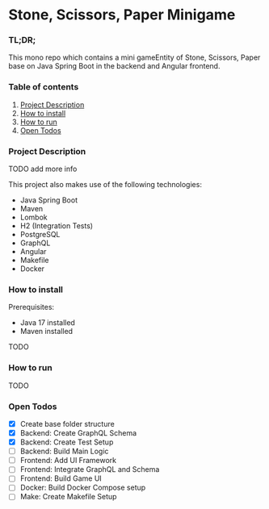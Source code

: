 # Stone, Scissors, Paper Minigame

### TL;DR;
This mono repo which contains a mini gameEntity of Stone, Scissors, Paper
base on Java Spring Boot in the backend and 
Angular frontend. 

### Table of contents
1. [ Project Description ](#desc)
2. [ How to install ](#howtoinstall)
3. [ How to run ](#howtorun)
4. [ Open Todos ](#opentodos)

<a name="desc"></a>
### Project Description

TODO add more info

This project also makes use of the following technologies:
- Java Spring Boot
- Maven
- Lombok
- H2 (Integration Tests)
- PostgreSQL
- GraphQL
- Angular
- Makefile
- Docker

<a name="howtoinstall"></a>
### How to install

Prerequisites:
- Java 17 installed
- Maven installed

TODO

<a name="howtorun"></a>
### How to run

TODO

<a name="opentodos"></a>
### Open Todos

- [x] Create base folder structure
- [x] Backend: Create GraphQL Schema
- [x] Backend: Create Test Setup
- [ ] Backend: Build Main Logic
- [ ] Frontend: Add UI Framework
- [ ] Frontend: Integrate GraphQL and Schema
- [ ] Frontend: Build Game UI
- [ ] Docker: Build Docker Compose setup
- [ ] Make: Create Makefile Setup
